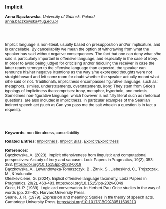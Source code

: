 <!DOCTYPE html><html lang="en"><head><title="Implicit"></head>
<body><p><font face="Poppins, Calibri, sans-serif" size="3"><b>Implicit</b></font></p>
<p><font face="Poppins, Calibri, sans-serif" size="2"><b>Anna Bączkowska</b>, <i>University of Gdansk, Poland</i><br><a href="mailto:anna.baczkowska@ug.edu.pl" target="blank">anna.baczkowska@ug.edu.pl</a></font></p>
<p><font face="Poppins, Calibri, sans-serif" size="2"><br><br><br>Implicit language is non-literal, usually based on presupposition and/or implicature, and is cancellable. By cancellability we mean the option of withdrawing from what the speaker has said without negative consequences. The fact that one can deny what s/he said is particularly important in offensive language, and especially in the case of irony. In order to avoid being judged for criticising and/or ridiculing the receiver in case the latter reacts stronger to the offensive language than expected, the speaker can renounce his/her negative intentions as the way s/he expressed thoughts were not straightforward and left some room for doubt whether the speaker actually meant what s/he said or not. Traditionally, implicitness encompasses figurative language, such as: metaphors, similes, understatements, overstatements, irony. They stem from Grice’s typology of implicitness that comprises: irony, metaphor, hyperbole, and meiosis. Sometimes non-figurative language, which however is not fully literal such as rhetorical questions, are also included in implicitness, in particular examples of the Searlian indirect speech act (such as Can you pass me the salt wherein a question is in fact a request).  <br><br><br><br></font></p>
<p><font face="Poppins, Calibri, sans-serif" size="2"><b>Keywords</b>: </span></font></font></span></font><font color="#000000"><span style="text-decoration: none"><font face="calibri, sans-serif"><font size="2" style="font-size: 10pt"><span lang="hu-hu">n</span></font></font></span></font><font color="#000000"><span style="text-decoration: none"><font face="calibri, sans-serif"><font size="2" style="font-size: 10pt"><span lang="hu-hu">on-literalness, cancellability</span></font></font></span></font></font></p>
<p><font face="Poppins, Calibri, sans-serif" size="2"><b>Related Entries</b>: <a href="./implicitness.html">Implicitness</a>, <a href="./implicit-bias.html">Implicit Bias</a>, <a href="./explicit-explicitness.html">Explicit/Explicitness</a></font></p>
<p><font face="Poppins, Calibri, sans-serif" size="2"><b>References</b>:<br>Bączkowska, A. (2023). Implicit offensiveness from linguistic and computational perspectives: A study of irony and sarcasm. Lodz Papers in Pragmatics, 19(2), 353-383. <a href="https://doi.org/10.1515/lpp-2023-0018" target="_blank">https://doi.org/10.1515/lpp-2023-0018</a><br>Bączkowska, A., Lewandowska-Tomaszczyk, B., Žitnik, S., Liebeskind, C., Trojszczak, M., &amp; Valunaite<br>Oleskeviciene, G. (2024). Implicit offensive language taxonomy. Lodz Papers in Pragmatics, 20(2), 463-483. <a href="https://doi.org/10.1515/lpp-2024-0049" target="_blank">https://doi.org/10.1515/lpp-2024-0049</a><br>Grice, H. P. (1989). Logic and conversation. In Herbert Paul Grice studies in the way of words (pp. 22–40). Harvard University Press.<br>Searle, J. R. (1979). Expression and meaning: Studies in the theory of speech acts. Cambridge University Press. <a href="https://doi.org/10.1017/CBO9780511609213" target="_blank">https://doi.org/10.1017/CBO9780511609213</a></font></p>
</body>